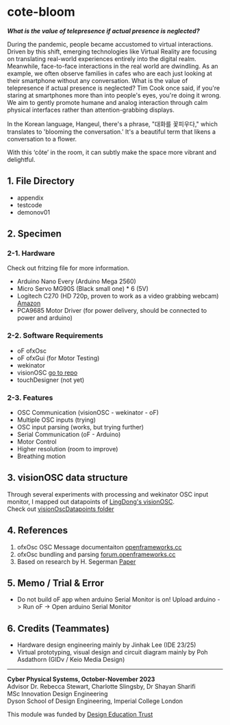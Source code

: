 # cote-bloom
**_What is the value of telepresence if actual presence is neglected?_**  

During the pandemic, people became accustomed to virtual interactions. Driven by this shift, emerging technologies like Virtual Reality are focusing on translating real-world experiences entirely into the digital realm. Meanwhile, face-to-face interactions in the real world are dwindling. As an example, we often observe families in cafes who are each just looking at their smartphone without any conversation. What is the value of telepresence if actual presence is neglected? Tim Cook once said, if you're staring at smartphones more than into people's eyes, you're doing it wrong. We aim to gently promote humane and analog interaction through calm physical interfaces rather than attention-grabbing displays.  
  
In the Korean language, Hangeul, there's a phrase, "대화를 꽃피우다," which translates to 'blooming the conversation.' It's a beautiful term that likens a conversation to a flower.
  
With this ‘côte’ in the room, it can subtly make the space more vibrant and delightful.
## 1. File Directory
- appendix
- testcode
- demonov01
## 2. Specimen
### 2-1. Hardware
Check out fritzing file for more information.
- Arduino Nano Every (Arduino Mega 2560)
- Micro Servo MG90S (Black small one) * 6 (5V)
- Logitech C270 (HD 720p, proven to work as a video grabbing webcam) [Amazon](https://www.amazon.co.uk/dp/B01BGBJ8Y0?psc=1&ref=ppx_yo2ov_dt_b_product_details)
- PCA9685 Motor Driver (for power delivery, should be connected to power and arduino)
### 2-2. Software Requirements
- oF ofxOsc
- oF ofxGui (for Motor Testing)
- wekinator
- visionOSC [go to repo](https://github.com/LingDong-/VisionOSC)
- touchDesigner (not yet)
### 2-3. Features
- OSC Communication (visionOSC - wekinator - oF)
- Multiple OSC inputs (trying)
- OSC input parsing (works, but trying further)
- Serial Communication (oF - Arduino)
- Motor Control
- Higher resolution (room to improve)
- Breathing motion
## 3. visionOSC data structure
Through several experiments with processing and wekinator OSC input monitor, I mapped out datapoints of [LingDong's visionOSC](https://github.com/LingDong-/VisionOSC).  
Check out [visionOscDatapoints folder](https://github.com/chanulee/cote-bloom/tree/main/appendix/visionOscDatapoints)
## 4. References
1. ofxOsc OSC Message documentaiton [openframeworks.cc](https://openframeworks.cc/documentation/ofxOsc/ofxOscMessage/)
2. ofxOsc bundling and parsing [forum.openframeworks.cc](https://forum.openframeworks.cc/t/osc-bundle-help/15404)
3. Based on research by H. Segerman [Paper](https://archive.bridgesmathart.org/2022/bridges2022-313.pdf)
## 5. Memo / Trial & Error
- Do not build oF app when arduino Serial Monitor is on! Upload arduino -> Run oF -> Open arduino Serial Monitor
## 6. Credits (Teammates)
- Hardware design engineering mainly by Jinhak Lee (IDE 23/25)
- Virtual prototyping, visual design and circuit diagram mainly by Poh Asdathorn (GIDv / Keio Media Design)
---
**Cyber Physical Systems, October-November 2023**    
Advisor Dr. Rebecca Stewart, Charlotte Slingsby, Dr Shayan Sharifi   
MSc Innovation Design Engineering   
Dyson School of Design Engineering, Imperial College London  
  
This module was funded by [Design Education Trust](https://www.designeducationtrust.org.uk/)

